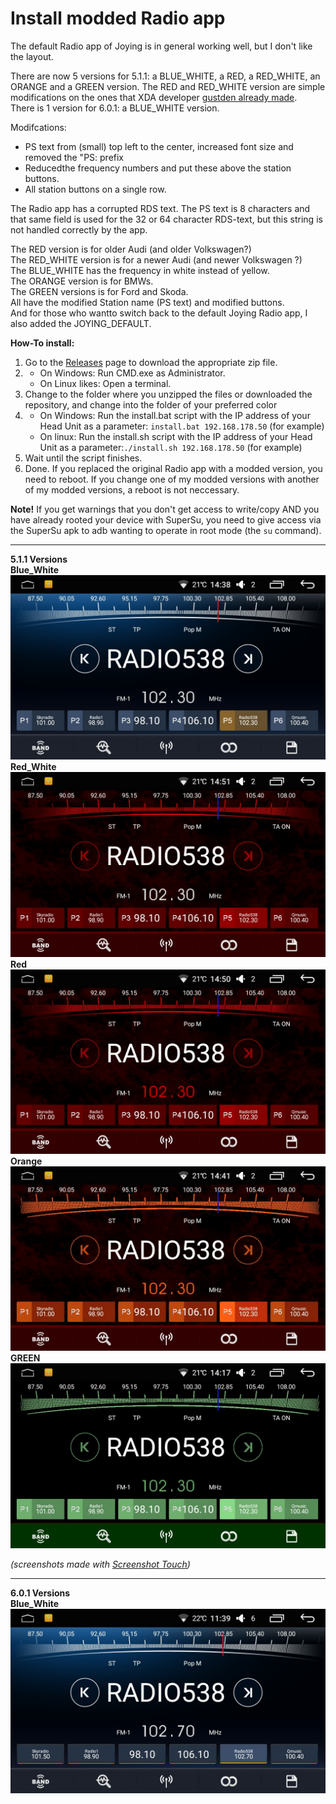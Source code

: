 # Install modded Radio app

The default Radio app of Joying is in general working well, but I don't like the layout.

There are now 5 versions for 5.1.1: a BLUE\_WHITE, a RED, a RED\_WHITE, an ORANGE and a GREEN version. The RED and RED\_WHITE version are simple modifications on the ones that XDA developer [gustden already made](https://forum.xda-developers.com/showpost.php?p=70367793&postcount=434).</br>
There is 1 version for 6.0.1: a BLUE\_WHITE version.

Modifcations:
  * PS text from (small) top left to the center, increased font size and removed the "PS: prefix
  * Reducedthe frequency numbers and put these above the station buttons.
  * All station buttons on a single row.

The Radio app has a corrupted RDS text. The PS text is 8 characters and that same field is used for the 32 or 64 character RDS-text, but this string is not handled correctly by the app. 

The RED version is for older Audi (and older Volkswagen?)</br>
The RED_WHITE version is for a newer Audi (and newer Volkswagen ?)</br>
The BLUE_WHITE has the frequency in white instead of yellow.</br>
The ORANGE version is for BMWs.<br>
The GREEN versions is for Ford and Skoda.<br>
All have the modified Station name (PS text) and modified buttons.<br>
And for those who wantto switch back to the default Joying Radio app, I also added the JOYING_DEFAULT.


**How-To install:**</br>
1. Go to the [Releases](https://github.com/hvdwolf/Joying-RootAssistant/releases/tag/20170617) page to download the appropriate zip file.
2. 
    * On Windows: Run CMD.exe as Administrator. 
    * On Linux likes: Open a terminal.
3. Change to the folder where you unzipped the files or downloaded the repository, and change into the folder of your preferred color
4. 
    * On Windows: Run the install.bat script with the IP address of your Head Unit as a parameter: `install.bat 192.168.178.50` (for example)
    * On linux: Run the install.sh script with the IP address of your Head Unit as a parameter:`./install.sh 192.168.178.50` (for example)
5. Wait until the script finishes.
6. Done. If you replaced the original Radio app with a modded version, you need to reboot. If you change one of my modded versions with another of my modded versions, a reboot is not neccessary.


**Note!**
If you get warnings that you don't get access to write/copy AND you have already rooted your device with SuperSu, you need to give access via the SuperSu apk to adb wanting to operate in root mode (the `su` command).

-------
**5.1.1 Versions**<br>
**Blue_White**
![BLUE_WHITE](5.1.1/BLUE_WHITE/BLUE_WHITE.jpg "Blue_White version")
**Red_White**
![RED_WHITE](5.1.1/RED_WHITE/RED_WHITE.jpg "Red_White version")
**Red**
![RED](5.1.1/RED/RED.jpg "Red version")
**Orange**
![ORANGE](5.1.1/ORANGE/ORANGE.jpg "Orange version")
**GREEN**
![GREEN](5.1.1/GREEN/GREEN.jpg "Green version")

*(screenshots made with [Screenshot Touch](https://play.google.com/store/apps/details?id=com.mdiwebma.screenshot))*


-------
**6.0.1 Versions**<br>
**Blue_White**
![BLUE_WHITE](6.0.1/BLUE_WHITE/BLUE_WHITE.jpg "Blue_White version")